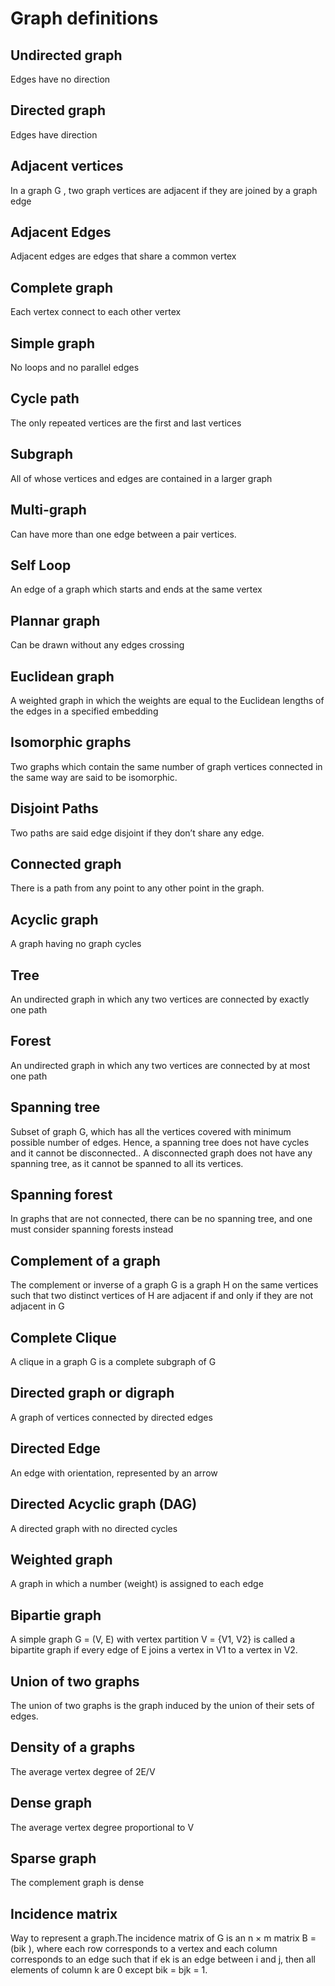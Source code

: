 # Graph definitions

## Undirected graph
Edges have no direction

## Directed graph
Edges have direction

## Adjacent vertices
In a graph G , two graph vertices are adjacent if they are joined by a graph edge

## Adjacent Edges
Adjacent edges are edges that share a common vertex

## Complete graph
Each vertex connect to each other vertex

## Simple graph
No loops and no parallel edges
## Cycle path
The only repeated vertices are the first and last vertices
## Subgraph
All of whose vertices and edges are contained in a larger graph
## Multi-graph
Can have more than one edge between a pair vertices.
## Self Loop
An edge of a graph which starts and ends at the same vertex
## Plannar graph
Can be drawn without any edges crossing
## Euclidean graph
A weighted graph in which the weights are equal to the Euclidean lengths of the edges in a specified embedding
## Isomorphic graphs
Two graphs which contain the same number of graph vertices connected in the same way are said to be isomorphic.
## Disjoint Paths
Two paths are said edge disjoint if they don’t share any edge.
## Connected graph
There is a path from any point to any other point in the graph.
## Acyclic graph
A graph having no graph cycles
## Tree
An undirected graph in which any two vertices are connected by exactly one path
## Forest
An undirected graph in which any two vertices are connected by at most one path
## Spanning tree
Subset of graph G, which has all the vertices covered with minimum possible number of edges. Hence, a spanning tree does not have cycles and it cannot be disconnected.. A disconnected graph does not have any spanning tree, as it cannot be spanned to all its vertices.
## Spanning forest
In graphs that are not connected, there can be no spanning tree, and one must consider spanning forests instead
## Complement of a graph
The complement or inverse of a graph G is a graph H on the same vertices such that two distinct vertices of H are adjacent if and only if they are not adjacent in G
## Complete Clique
A clique in a graph G is a complete subgraph of G
## Directed graph or digraph
A graph of vertices connected by directed edges
## Directed Edge
An  edge with orientation, represented by an arrow
## Directed Acyclic graph (DAG)
A directed graph with no directed cycles
## Weighted graph
A graph in which a number (weight) is assigned to each edge
## Bipartie graph
A simple graph G = (V, E) with vertex partition V = {V1, V2} is called a bipartite graph if every edge of E joins a vertex in V1 to a vertex in V2.
## Union of two graphs
The union of two graphs is the graph induced by the union of their sets of edges.
## Density of a graphs
The average vertex degree of 2E/V
## Dense graph
The average vertex degree proportional to V
## Sparse graph
The complement graph is dense
## Incidence matrix
Way to represent a graph.The incidence matrix of G is an n × m matrix B = (bik ), where each row corresponds to a vertex and each column corresponds to an edge such that if ek is an edge between i and j, then all elements of column k are 0 except bik = bjk = 1.

